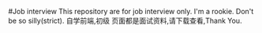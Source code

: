 #Job interview
This repository are for job interview only. I'm a rookie. Don't be so silly(strict).
自学前端,初级
页面都是面试资料,请下载查看,Thank You.
